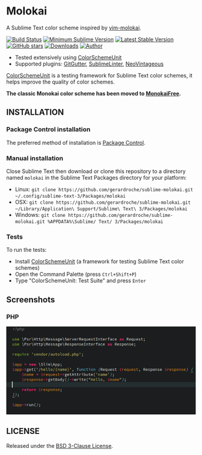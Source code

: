 # Molokai

A Sublime Text color scheme inspired by [vim-molokai](https://github.com/tomasr/molokai).

[![Build Status](https://img.shields.io/travis/gerardroche/sublime-molokai/master.svg?style=flat-square)](https://travis-ci.org/gerardroche/sublime-molokai) [![Minimum Sublime Version](https://img.shields.io/badge/sublime-%3E%3D%203.0-brightgreen.svg?style=flat-square)](https://sublimetext.com) [![Latest Stable Version](https://img.shields.io/github/tag/gerardroche/sublime-molokai.svg?style=flat-square&label=stable)](https://github.com/gerardroche/sublime-molokai/tags) [![GitHub stars](https://img.shields.io/github/stars/gerardroche/sublime-molokai.svg?style=flat-square)](https://github.com/gerardroche/sublime-molokai/stargazers) [![Downloads](https://img.shields.io/packagecontrol/dt/molokai.svg?style=flat-square)](https://packagecontrol.io/packages/molokai) [![Author](https://img.shields.io/badge/twitter-gerardroche-blue.svg?style=flat-square)](https://twitter.com/gerardroche)

* Tested extensively using [ColorSchemeUnit](https://github.com/gerardroche/sublime_color_scheme_unit)
* Supported plugins: [GitGutter](https://github.com/jisaacks/GitGutter), [SublimeLinter](https://github.com/SublimeLinter/SublimeLinter3), [NeoVintageous](https://github.com/NeoVintageous/NeoVintageous)

[ColorSchemeUnit](https://github.com/gerardroche/sublime_color_scheme_unit) is a testing framework for Sublime Text color schemes, it helps improve the quality of color schemes.

**The classic Monokai color scheme has been moved to [MonokaiFree](https://github.com/gerardroche/sublime-monokai-free).**

## INSTALLATION

### Package Control installation

The preferred method of installation is [Package Control](https://packagecontrol.io/browse/authors/gerardroche).

### Manual installation

Close Sublime Text then download or clone this repository to a directory named `molokai` in the Sublime Text Packages directory for your platform:

* Linux: `git clone https://github.com/gerardroche/sublime-molokai.git ~/.config/sublime-text-3/Packages/molokai`
* OSX: `git clone https://github.com/gerardroche/sublime-molokai.git ~/Library/Application\ Support/Sublime\ Text\ 3/Packages/molokai`
* Windows: `git clone https://github.com/gerardroche/sublime-molokai.git %APPDATA%\Sublime/ Text/ 3/Packages/molokai`

### Tests

To run the tests:

* Install [ColorSchemeUnit](https://github.com/gerardroche/sublime_color_scheme_unit) (a framework for testing Sublime Text color schemes)
* Open the Command Palette (press `Ctrl+Shift+P`)
* Type "ColorSchemeUnit: Test Suite" and press `Enter`

## Screenshots

### PHP

![PHP screenshot](screenshot-php.png)

## LICENSE

Released under the [BSD 3-Clause License](LICENSE).
